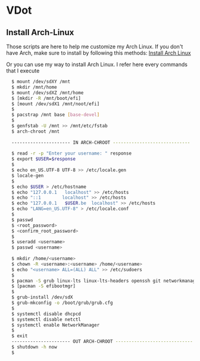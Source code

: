 # VDot

## Install Arch-Linux
Those scripts are here to help me customize my Arch Linux. 
If you don't have Arch, make sure to install by following this methods:
[Install Arch Linux](https://wiki.archlinux.org/index.php/installation_guide)

Or you can use my way to install Arch Linux. I refer here every commands that I execute

```bash
  $ mount /dev/sdXY /mnt 
  $ mkdir /mnt/home 
  $ mount /dev/sdXZ /mnt/home
  $ [mkdir -R /mnt/boot/efi]
  $ [mount /dev/sdX1 /mnt/noot/efi]
  $ 
  $ pacstrap /mnt base [base-devel]
  $ 
  $ genfstab -U /mnt >> /mnt/etc/fstab
  $ arch-chroot /mnt
  
  ---------------------- IN ARCH-CHROOT -----------------------------
  
  $ read -r -p "Enter your username: " response
  $ export $USER=$response
  $
  $ echo en_US.UTF-8 UTF-8 >> /etc/locale.gen
  $ locale-gen
  $
  $ echo $USER > /etc/hostname
  $ echo "127.0.0.1   localhost" >> /etc/hosts
  $ echo "::1        localhost" >> /etc/hosts
  $ echo "127.0.0.1   $USER.be  localhost" >> /etc/hosts
  $ echo "LANG=en_US.UTF-8" > /etc/locale.conf
  $
  $ passwd
  $ <root_password> 
  $ <confirm_root_password>
  $
  $ useradd <username>
  $ passwd <username>
  
  $ mkdir /home/<username>
  $ chown -R <username>:<username> /home/<username>
  $ echo "<username> ALL=(ALL) ALL" >> /etc/sudoers
  $
  $ pacman -S grub linux-lts linux-lts-headers openssh git networkmanager 
  $ [pacman -S efibootmgr]
  $
  $ grub-install /dev/sdX
  $ grub-mkconfig -o /boot/grub/grub.cfg
  $
  $ systemctl disable dhcpcd 
  $ systemctl disable netctl 
  $ systemctl enable NetworkManager
  $ 
  $ exit
  ---------------------- OUT ARCH-CHROOT -----------------------------
  $ shutdown -h now
  $
```

